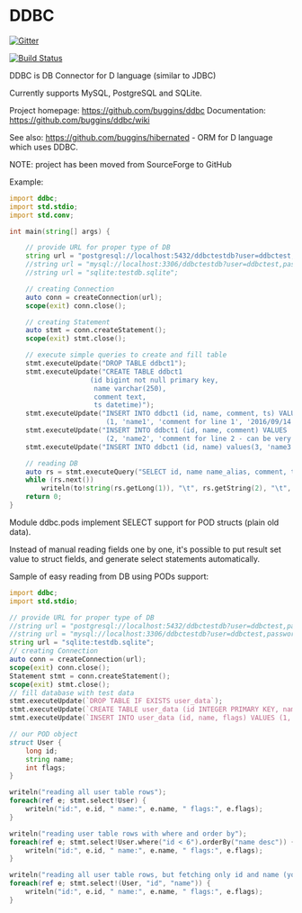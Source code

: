 DDBC
====

[![Gitter](https://badges.gitter.im/Join%20Chat.svg)](https://gitter.im/buggins/ddbc?utm_source=badge&utm_medium=badge&utm_campaign=pr-badge&utm_content=badge)

[![Build Status](https://travis-ci.org/buggins/ddbc.svg?branch=master)](https://travis-ci.org/buggins/ddbc)

DDBC is DB Connector for D language (similar to JDBC)

Currently supports MySQL, PostgreSQL and SQLite.

Project homepage: https://github.com/buggins/ddbc
Documentation: https://github.com/buggins/ddbc/wiki


See also: https://github.com/buggins/hibernated - ORM for D language which uses DDBC.


NOTE: project has been moved from SourceForge to GitHub


Example:

```d
import ddbc;
import std.stdio;
import std.conv;

int main(string[] args) {

    // provide URL for proper type of DB
    string url = "postgresql://localhost:5432/ddbctestdb?user=ddbctest,password=ddbctestpass,ssl=true";
    //string url = "mysql://localhost:3306/ddbctestdb?user=ddbctest,password=ddbctestpass";
    //string url = "sqlite:testdb.sqlite";

    // creating Connection
    auto conn = createConnection(url);
    scope(exit) conn.close();

    // creating Statement
    auto stmt = conn.createStatement();
    scope(exit) stmt.close();

    // execute simple queries to create and fill table
    stmt.executeUpdate("DROP TABLE ddbct1");
    stmt.executeUpdate("CREATE TABLE ddbct1 
                    (id bigint not null primary key, 
                     name varchar(250),
                     comment text,
                     ts datetime)");
    stmt.executeUpdate("INSERT INTO ddbct1 (id, name, comment, ts) VALUES
                        (1, 'name1', 'comment for line 1', '2016/09/14 15:24:01')");
    stmt.executeUpdate("INSERT INTO ddbct1 (id, name, comment) VALUES
                        (2, 'name2', 'comment for line 2 - can be very long')");
    stmt.executeUpdate("INSERT INTO ddbct1 (id, name) values(3, 'name3')"); // comment is null here

    // reading DB
    auto rs = stmt.executeQuery("SELECT id, name name_alias, comment, ts FROM ddbct1 ORDER BY id");
    while (rs.next())
        writeln(to!string(rs.getLong(1)), "\t", rs.getString(2), "\t", rs.getString(3), "\t", rs.getString(4));
    return 0;
}
```

Module ddbc.pods implement SELECT support for POD structs (plain old data).

Instead of manual reading fields one by one, it's possible to put result set value to struct fields, 
and generate select statements automatically.

Sample of easy reading from DB using PODs support:


```d
import ddbc;
import std.stdio;

// provide URL for proper type of DB
//string url = "postgresql://localhost:5432/ddbctestdb?user=ddbctest,password=ddbctestpass,ssl=true";
//string url = "mysql://localhost:3306/ddbctestdb?user=ddbctest,password=ddbctestpass";
string url = "sqlite:testdb.sqlite";
// creating Connection
auto conn = createConnection(url);
scope(exit) conn.close();
Statement stmt = conn.createStatement();
scope(exit) stmt.close();
// fill database with test data
stmt.executeUpdate(`DROP TABLE IF EXISTS user_data`);
stmt.executeUpdate(`CREATE TABLE user_data (id INTEGER PRIMARY KEY, name VARCHAR(255) NOT NULL, flags int null)`);
stmt.executeUpdate(`INSERT INTO user_data (id, name, flags) VALUES (1, 'John', 5), (2, 'Andrei', 2), (3, 'Walter', 2), (4, 'Rikki', 3), (5, 'Iain', 0), (6, 'Robert', 1)`);

// our POD object
struct User {
    long id;
    string name;
    int flags;
}

writeln("reading all user table rows");
foreach(ref e; stmt.select!User) {
    writeln("id:", e.id, " name:", e.name, " flags:", e.flags);
}

writeln("reading user table rows with where and order by");
foreach(ref e; stmt.select!User.where("id < 6").orderBy("name desc")) {
    writeln("id:", e.id, " name:", e.name, " flags:", e.flags);
}

writeln("reading all user table rows, but fetching only id and name (you will see default value 0 in flags field)");
foreach(ref e; stmt.select!(User, "id", "name")) {
    writeln("id:", e.id, " name:", e.name, " flags:", e.flags);
}
```
